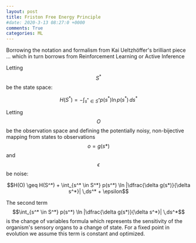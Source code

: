 ```yaml
---
layout: post
title: Friston Free Energy Principle
#date: 2020-3-13 08:27:0 +0000
comments: True
categories: ML 
---
```

Borrowing the notation and formalism from Kai Ueltzhöffer's brilliant piece ... which in turn borrows from Reinforcement Learning or Active Inference

Letting $$S^*$$ be the state space:

$$H(S^*) = - \int_{s^* \in S^*} p(s^*) \ln p(s^*) \,ds^*$$

Letting $$O$$ be the observation space and defining the potentially noisy, non-bijective mapping from states to observations $$o=g(s*)$$ and $$\epsilon$$ be noise:

$$H(O) \geq H(S^*) + \int_{s^* \in S^*} p(s^*) \ln |\dfrac{\delta g(s*)}{\delta s^*}| \,ds^* + \epsilon$$

The second term $$\int_{s^* \in S^*} p(s^*) \ln |\dfrac{\delta g(s*)}{\delta s^*}| \,ds^*$$ is the change of variables formula which represents the sensitivity of the organism's sensory organs to a change of state. For a fixed point in evolution we assume this term is constant and optimized.